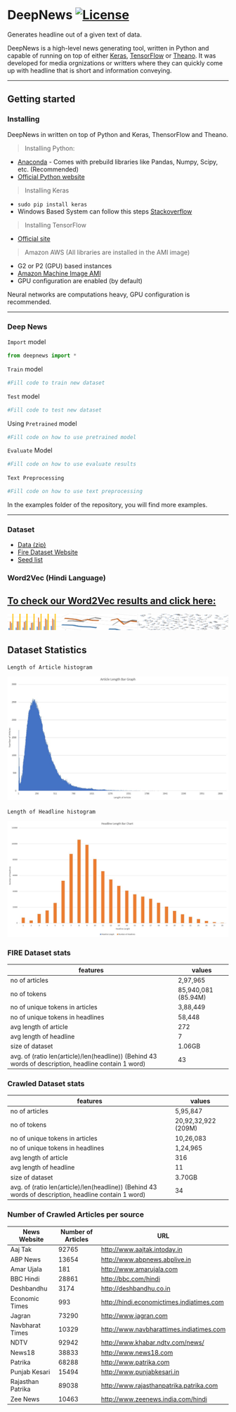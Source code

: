 # DeepNews [![License](https://img.shields.io/badge/License-Apache%202.0-blue.svg)](https://opensource.org/licenses/Apache-2.0)

Generates headline out of a given text of data.

DeepNews is a high-level news generating tool, written in Python and capable of running on top of either [Keras](https://github.com/fchollet/keras), [TensorFlow](https://github.com/tensorflow/tensorflow) or [Theano](https://github.com/Theano/Theano). It was developed for media orgnizations or writters where they can quickly come up with headline that is short and information conveying. 

- - - -

## Getting started


### Installing

DeepNews in written on top of Python and Keras, ThensorFlow and Theano. 

>Installing Python:

* [Anaconda](https://www.continuum.io/downloads) - Comes with prebuild libraries like Pandas, Numpy, Scipy, etc. (Recommended) 
* [Official Python website](https://www.python.org/downloads/)

>Installing Keras

* ``` sudo pip install keras ``` 
* Windows Based System can follow this steps [Stackoverflow](http://stackoverflow.com/questions/34097988/how-do-i-install-keras-and-theano-in-anaconda-python-2-7-on-windows) 

>Installing TensorFlow

* [Official site](https://www.tensorflow.org/install/)  

>Amazon AWS 
(All libraries are installed in the AMI image)

* G2 or P2 (GPU) based instances
* [Amazon Machine Image AMI](https://aws.amazon.com/marketplace/pp/B06VSPXKDX)
* GPU configuration are enabled (by default)

Neural networks are computations heavy, GPU configuration is recommended. 

- - - -

### Deep News

`Import` model

```python
from deepnews import *
```

`Train` model

```python
#Fill code to train new dataset
```

`Test` model

```python
#Fill code to test new dataset
```

Using `Pretrained` model
```python
#Fill code on how to use pretrained model
```

`Evaluate` Model
```python
#Fill code on how to use evaluate results
```

`Text Preprocessing`
```python
#Fill code on how to use text preprocessing
```

In the examples folder of the repository, you will find more examples.

- - - -

### Dataset 

* [Data (zip)](https://drive.google.com/open?id=0Bw35nAjs4lJbemlpLW13U2x5RHM)  
* [Fire Dataset Website](http://fire.irsi.res.in/)
* [Seed list](https://github.com/kabrapratik28/DeepNews/blob/master/data/seed_list.txt)

### Word2Vec (Hindi Language)

## [To check our Word2Vec results and click here:](./word2vec/readme.md)
[![Word2Vec Link Image](./data/label.png)](./word2vec/readme.md)

## Dataset Statistics

`Length of Article histogram`


![Length of Article Histogram](./data/Article_Length_Bar_Graph.JPG)


`Length of Headline histogram`


![Length of Headline Histogram](./data/Headline_Length_Bar_Graph.JPG)


### FIRE Dataset stats

| features                                                                                              | values              |
|-------------------------------------------------------------------------------------------------------|---------------------|
| no of articles                                                                                        | 2,97,965            |
| no of tokens                                                                                          | 85,940,081 (85.94M) |
| no of unique tokens in articles                                                                       | 3,88,449            |
| no of unique tokens in headlines                                                                      | 58,448              |
| avg length of article                                                                                 | 272                 |
| avg length of headline                                                                                | 7                   |
| size of dataset                                                                                       | 1.06GB              |
| avg. of (ratio len(article)/len(headline)) (Behind 43 words of description,  headline contain 1 word) | 43                  |


### Crawled Dataset stats

| features                                                                                              | values              |
|-------------------------------------------------------------------------------------------------------|---------------------|
| no of articles                                                                                        | 5,95,847            |
| no of tokens                                                                                          | 20,92,32,922 (209M) |
| no of unique tokens in articles                                                                       | 10,26,083           |
| no of unique tokens in headlines                                                                      | 1,24,965            |
| avg length of article                                                                                 | 316                 |
| avg length of headline                                                                                | 11                  |
| size of dataset                                                                                       | 3.70GB              |
| avg. of (ratio len(article)/len(headline)) (Behind 43 words of description,  headline contain 1 word) | 34                  |

### Number of Crawled Articles per source

| News Website      | Number of Articles | URL                                                |
|-------------------|--------------------|----------------------------------------------------|
| Aaj Tak           | 92765              | http://www.aajtak.intoday.in                       |
| ABP News          | 13654              | http://www.abpnews.abplive.in                      |
| Amar Ujala        | 181                | http://www.amarujala.com                           |
| BBC Hindi         | 28861              | http://bbc.com/hindi                               |
| Deshbandhu        | 3174               | http://deshbandhu.co.in                            |
| Economic Times    | 993                | http://hindi.economictimes.indiatimes.com          |
| Jagran            | 73290              | http://www.jagran.com                              |
| Navbharat Times   | 10329              | http://www.navbharattimes.indiatimes.com           |
| NDTV              | 92942              | http://www.khabar.ndtv.com/news/                   |
| News18            | 38833              | http://www.news18.com                              |
| Patrika           | 68288              | http://www.patrika.com                             |
| Punjab Kesari     | 15494              | http://www.punjabkesari.in                         |
| Rajasthan Patrika | 89038              | http://www.rajasthanpatrika.patrika.com            |
| Zee News          | 10463              | http://www.zeenews.india.com/hindi                 |
